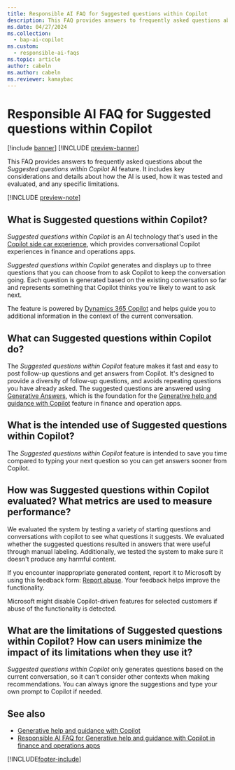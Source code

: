 ```yaml
---
title: Responsible AI FAQ for Suggested questions within Copilot
description: This FAQ provides answers to frequently asked questions about the AI technology that's used to generate suggested questions within Copilot. It includes key considerations and details about how the AI is used, how it was tested and evaluated, and any specific limitations.
ms.date: 04/27/2024
ms.collection:
  - bap-ai-copilot
ms.custom:
  - responsible-ai-faqs
ms.topic: article
author: cabeln
ms.author: cabeln
ms.reviewer: kamaybac
---
```


# Responsible AI FAQ for Suggested questions within Copilot

[!include [banner](../includes/banner.md)]
[!INCLUDE [preview-banner](~/../shared-content/shared/preview-includes/preview-banner.md)]

<!-- KFM: Preview until further notice -->

This FAQ provides answers to frequently asked questions about the *Suggested questions within Copilot* AI feature. It includes key considerations and details about how the AI is used, how it was tested and evaluated, and any specific limitations.

[!INCLUDE [preview-note](~/../shared-content/shared/preview-includes/preview-note-d365.md)]

## What is Suggested questions within Copilot?

*Suggested questions within Copilot* is an AI technology that's used in the [Copilot side car experience](copilot-for-finance-operations.md), which provides conversational Copilot experiences in finance and operations apps.

*Suggested questions within Copilot* generates and displays up to three questions that you can choose from to ask Copilot to keep the conversation going. Each question is generated based on the existing conversation so far and represents something that Copilot thinks you're likely to want to ask next.

The feature is powered by [Dynamics 365 Copilot](/power-platform/transparency-note-copilot-data-security-privacy) and helps guide you to additional information in the context of the current conversation.

## What can Suggested questions within Copilot do?

The *Suggested questions within Copilot* feature makes it fast and easy to post follow-up questions and get answers from Copilot. It's designed to provide a diversity of follow-up questions, and avoids repeating questions you have already asked. The suggested questions are answered using [Generative Answers](/microsoft-copilot-studio/faqs-generative-answers), which is the foundation for the [Generative help and guidance with Copilot](copliot-generative-help.md) feature in finance and operation apps.

## What is the intended use of Suggested questions within Copilot?

The *Suggested questions within Copilot* feature is intended to save you time compared to typing your next question so you can get answers sooner from Copilot.

## How was Suggested questions within Copilot evaluated? What metrics are used to measure performance?

We evaluated the system by testing a variety of starting questions and conversations with copilot to see what questions it suggests. We evaluated whether the suggested questions resulted in answers that were useful through manual labeling. Additionally, we tested the system to make sure it doesn't produce any harmful content.

If you encounter inappropriate generated content, report it to Microsoft by using this feedback form: [Report abuse](https://msrc.microsoft.com/report/). Your feedback helps improve the functionality.

Microsoft might disable Copilot-driven features for selected customers if abuse of the functionality is detected.

## What are the limitations of Suggested questions within Copilot? How can users minimize the impact of its limitations when they use it?

*Suggested questions within Copilot* only generates questions based on the current conversation, so it can't consider other contexts when making recommendations. You can always ignore the suggestions and type your own prompt to Copilot if needed.

## See also

- [Generative help and guidance with Copilot](copliot-generative-help.md)
- [Responsible AI FAQ for Generative help and guidance with Copilot in finance and operations apps](faq-copilot-generative-help.md)

[!INCLUDE[footer-include](../../../includes/footer-banner.md)]
